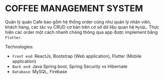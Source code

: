 # COFFEE MANAGEMENT SYSTEM
Quản lý quán Cafe bao gồm hệ thống order cũng như quản lý nhân viên, khách hàng, các tác vụ CRUD cơ bản trên cơ sở dữ liệu quan hệ `MySQL`. Thực hiện các order một cách nhanh chóng thông qua app được implement bằng `Flutter`.

Technologies: 
- `Front end`: ReactJs, Bootstrap (Web application), Flutter (Mobile application)
- `Back end`: Java Spring boot, Spring Security vs Hibernate
- `Database`: MySQL, Firebase

